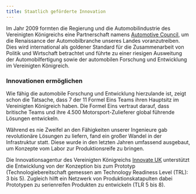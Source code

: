 ```yaml
---
title: Staatlich geförderte Innovation
---
```


Im Jahr 2009 formten die Regierung und die Automobilindustrie des Vereinigten Königreichs eine Partnerschaft namens [Automotive Council](http://www.automotivecouncil.co.uk/), um die Renaissance der Automobilbranche unseres Landes voranzutreiben. Dies wird international als goldener Standard für die Zusammenarbeit von Politik und Wirtschaft betrachtet und führte zu einer riesigen Ausweitung der Automobilfertigung sowie der automobilen Forschung und Entwicklung im Vereinigten Königreich.

### Innovationen ermöglichen

Wie fähig die automobile Forschung und Entwicklung hierzulande ist, zeigt schon die Tatsache, dass 7 der 11 Formel Eins Teams ihren Hauptsitz im Vereinigten Königreich haben. Die Formel Eins vertraut darauf, dass britische Teams und ihre 4.500 Motorsport-Zulieferer global führende Lösungen entwickeln.

Während es nie Zweifel an den Fähigkeiten unserer Ingenieure gab revolutionäre Lösungen zu liefern, fand ein großer Wandel in der Infrastruktur statt. Diese wurde in den letzten Jahren umfassend ausgebaut, um Konzepte vom Labor zur Produktionsreife zu bringen.

Die Innovationsagentur des Vereinigten Königreichs [Innovate UK](https://www.gov.uk/government/organisations/innovate-uk) unterstützt die Entwicklung von der Konzeption bis zum Prototyp (Technologiebereitschaft gemessen am Technology Readiness Level (TRL): 3 bis 5). Zugleich hilft ein Netzwerk von Produktionskatapulten dabei Prototypen zu serienreifen Produkten zu entwickeln (TLR 5 bis 8).
